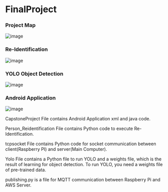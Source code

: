 # FinalProject

### Project Map

![image](https://user-images.githubusercontent.com/31908647/122435583-15757380-cfd3-11eb-81a4-696ed9f3d348.png)

### Re-Identification

![image](https://user-images.githubusercontent.com/31908647/122436106-8452cc80-cfd3-11eb-9dd8-b4c38094f29d.png)

### YOLO Object Detection

![image](https://user-images.githubusercontent.com/31908647/122436235-9e8caa80-cfd3-11eb-8319-06949ae7a4d8.png)

### Android Application

![image](https://user-images.githubusercontent.com/31908647/122436479-d0057600-cfd3-11eb-8dcb-3a5cd61256cb.png)

CapstoneProject File contains Android Application xml and java code.

Person_Reidentification File contains Python code to execute Re-Identification.

tcpsocket File contains Python code for socket communication between client(Raspberry PI) and server(Main Computer).

Yolo File contains a Python file to run YOLO and a weights file, which is the result of learning for object detection.
To run YOLO, you need a weights file of pre-trained data.

publishing.py is a file for MQTT communication between Raspberry Pi and AWS Server.
